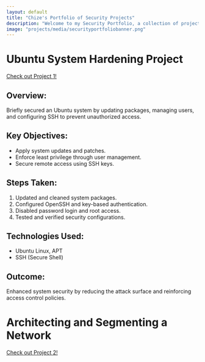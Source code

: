 ```yaml
---
layout: default
title: "Chize's Portfolio of Security Projects"
description: "Welcome to my Security Portfolio, a collection of projects that highlight my expertise in security. Each project reflects my commitment to protecting digital assets, solving complex security challenges, and implementing proactive defense strategies. Through these projects, I demonstrate my ability to adapt to evolving cyber threats, leverage cutting-edge tools and frameworks, and apply best practices to ensure the security and resilience of systems and networks."
image: "projects/media/securityportfoliobanner.png"
---
```


# Ubuntu System Hardening Project

[Check out Project 1!](projects/project1.md)

## Overview:
Briefly secured an Ubuntu system by updating packages, managing users, and configuring SSH to prevent unauthorized access.

## Key Objectives:
- Apply system updates and patches.
- Enforce least privilege through user management.
- Secure remote access using SSH keys.

## Steps Taken:
1. Updated and cleaned system packages.
2. Configured OpenSSH and key-based authentication.
3. Disabled password login and root access.
4. Tested and verified security configurations.

## Technologies Used:
- Ubuntu Linux, APT
- SSH (Secure Shell)

## Outcome:
Enhanced system security by reducing the attack surface and reinforcing access control policies.


# Architecting and Segmenting a Network

[Check out Project 2!](projects/project2.md)

